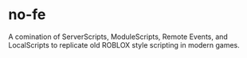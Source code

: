 # no-fe
A comination of ServerScripts, ModuleScripts, Remote Events, and LocalScripts to replicate old ROBLOX style scripting in modern games.
